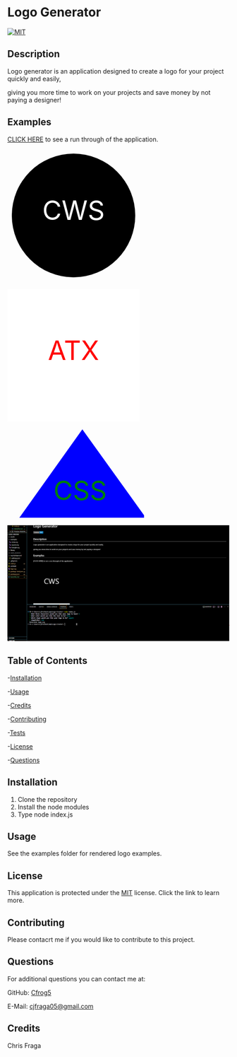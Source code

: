 

# Logo Generator
  [![MIT](https://img.shields.io/badge/License-MIT-blue.svg)](https://opensource.org/license/mit/)

  ## Description
  Logo generator is an application designed to create a logo for your project quickly and easily,
  
  giving you more time to work on your projects and save money by not paying a designer!

  ## Examples
  [CLICK HERE](https://drive.google.com/file/d/1ekH0z-2OT6OEVPSvr6_c4Dzr0Qc2SVZW/view?usp=sharing) to see a run through of the application.

  <svg width="300" height="300"><circle cx="150" cy="150" r="140" fill="Black" /><text x="150" y="160" font-size="60" text-anchor="middle" fill="White">CWS</text></svg>

  <svg width="300" height="300"><rect width="300" height="300" fill="White" /><text x="150" y="160" font-size="60" text-anchor="middle" fill="Red">ATX</text></svg>

<svg width="310" height="200"><polygon points="170,0 350,250 20,210" fill="Blue" /><text x="165" y="160" font-size="60" text-anchor="middle" fill="Green">CSS</text></svg>

![Screenshot 1](/assets/Logo-Creator%20Screenshot.PNG)

  ## Table of Contents
  -[Installation](#installation)

  -[Usage](#usage)

  -[Credits](#credits)

  -[Contributing](#contributing)

  -[Tests](#tests)

  -[License](#license)

  -[Questions](#questions)

  ## Installation
  1. Clone the repository
  2. Install the node modules
  3. Type node index.js
  ## Usage
  See the examples folder for rendered logo examples.
  ## License
  This application is protected under the [MIT](https://opensource.org/license/mit/) license. Click the link to learn more.
  ## Contributing
  Please contacrt me if you would like to contribute to this project.

  ## Questions
  For additional questions you can contact me at:

  GitHub: [Cfrog5](https://github.com/Cfrog5)

  E-Mail: [cjfraga05@gmail.com](mailto:cjfraga05@gmail.com)
  ## Credits
 Chris Fraga